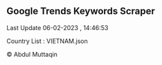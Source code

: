 

## Google Trends Keywords Scraper 
 
Last Update 06-02-2023 , 14:46:53

Country List :
VIETNAM.json



© Abdul Muttaqin 
